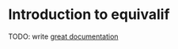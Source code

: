# Introduction to equivalif

TODO: write [great documentation](http://jacobian.org/writing/what-to-write/)
